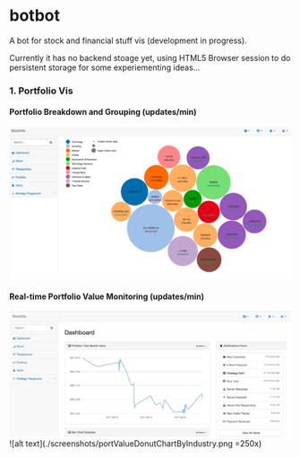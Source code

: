 # botbot
A bot for stock and financial stuff vis (development in progress).

Currently it has no backend stoage yet, using HTML5 Browser session to do persistent storage for some experiementing ideas...

### 1. Portfolio Vis
#### Portfolio Breakdown and Grouping (updates/min)
![alt text](./screenshots/portVis.png)
#### Real-time Portfolio Value Monitoring (updates/min)
![alt text](./screenshots/portValueLineChart.png)
![alt text](./screenshots/portValueDonutChartByIndustry.png =250x)


